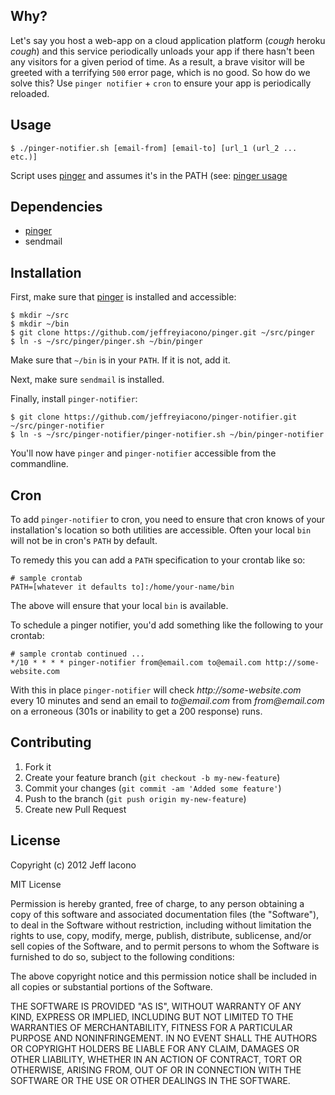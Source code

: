 ## Why?

Let's say you host a web-app on a cloud application platform (_cough_ heroku
_cough_) and this service periodically unloads your app if there hasn't been any
visitors for a given period of time. As a result, a brave visitor will be
greeted with a terrifying `500` error page, which is no good. So how do we solve
this? Use `pinger notifier` + `cron` to ensure your app is periodically reloaded.

## Usage

    $ ./pinger-notifier.sh [email-from] [email-to] [url_1 (url_2 ... etc.)]

Script uses [pinger](https://github.com/jeffreyiacono/pinger) and assumes
it's in the PATH (see: [pinger usage](https://github.com/jeffreyiacono/pinger#usage)

## Dependencies

- [pinger](https://github.com/jeffreyiacono/pinger)
- sendmail

## Installation

First, make sure that [pinger](https://github.com/jeffreyiacono/pinger) is
installed and accessible:

    $ mkdir ~/src
    $ mkdir ~/bin
    $ git clone https://github.com/jeffreyiacono/pinger.git ~/src/pinger
    $ ln -s ~/src/pinger/pinger.sh ~/bin/pinger

Make sure that `~/bin` is in your `PATH`. If it is not, add it.

Next, make sure `sendmail` is installed.

Finally, install `pinger-notifier`:

    $ git clone https://github.com/jeffreyiacono/pinger-notifier.git ~/src/pinger-notifier
    $ ln -s ~/src/pinger-notifier/pinger-notifier.sh ~/bin/pinger-notifier

You'll now have `pinger` and `pinger-notifier` accessible from the commandline.

## Cron

To add `pinger-notifier` to cron, you need to ensure that cron knows of your
installation's location so both utilities are accessible. Often your local
`bin` will not be in cron's `PATH` by default.

To remedy this you can add a `PATH` specification to your crontab like so:

    # sample crontab
    PATH=[whatever it defaults to]:/home/your-name/bin

The above will ensure that your local `bin` is available.

To schedule a pinger notifier, you'd add something like the following to your
crontab:

    # sample crontab continued ...
    */10 * * * * pinger-notifier from@email.com to@email.com http://some-website.com

With this in place `pinger-notifier` will check _http://some-website.com_ every
10 minutes and send an email to _to@email.com_ from _from@email.com_ on a
erroneous (301s or inability to get a 200 response) runs.

## Contributing

1. Fork it
2. Create your feature branch (`git checkout -b my-new-feature`)
3. Commit your changes (`git commit -am 'Added some feature'`)
4. Push to the branch (`git push origin my-new-feature`)
5. Create new Pull Request

## License

Copyright (c) 2012 Jeff Iacono

MIT License

Permission is hereby granted, free of charge, to any person obtaining
a copy of this software and associated documentation files (the
"Software"), to deal in the Software without restriction, including
without limitation the rights to use, copy, modify, merge, publish,
distribute, sublicense, and/or sell copies of the Software, and to
permit persons to whom the Software is furnished to do so, subject to
the following conditions:

The above copyright notice and this permission notice shall be
included in all copies or substantial portions of the Software.

THE SOFTWARE IS PROVIDED "AS IS", WITHOUT WARRANTY OF ANY KIND,
EXPRESS OR IMPLIED, INCLUDING BUT NOT LIMITED TO THE WARRANTIES OF
MERCHANTABILITY, FITNESS FOR A PARTICULAR PURPOSE AND
NONINFRINGEMENT. IN NO EVENT SHALL THE AUTHORS OR COPYRIGHT HOLDERS BE
LIABLE FOR ANY CLAIM, DAMAGES OR OTHER LIABILITY, WHETHER IN AN ACTION
OF CONTRACT, TORT OR OTHERWISE, ARISING FROM, OUT OF OR IN CONNECTION
WITH THE SOFTWARE OR THE USE OR OTHER DEALINGS IN THE SOFTWARE.
